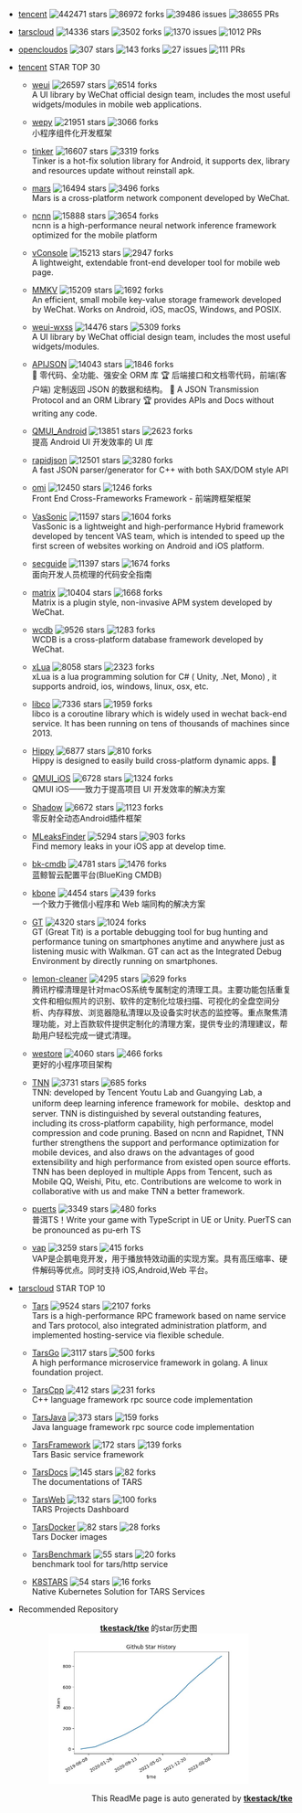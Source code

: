 
+ [tencent](https://github.com/tencent)
![442471 stars](https://img.shields.io/badge/Stars-442471-green)
![86972 forks](https://img.shields.io/badge/Forks-86972-green)
![39486 issues](https://img.shields.io/badge/Issues-39486-green)
![38655 PRs](https://img.shields.io/badge/PRs-38655-green)

+ [tarscloud](https://github.com/tarscloud)
![14336 stars](https://img.shields.io/badge/Stars-14336-green)
![3502 forks](https://img.shields.io/badge/Forks-3502-green)
![1370 issues](https://img.shields.io/badge/Issues-1370-green)
![1012 PRs](https://img.shields.io/badge/PRs-1012-green)

+ [opencloudos](https://github.com/opencloudos)
![307 stars](https://img.shields.io/badge/Stars-307-green)
![143 forks](https://img.shields.io/badge/Forks-143-green)
![27 issues](https://img.shields.io/badge/Issues-27-green)
![111 PRs](https://img.shields.io/badge/PRs-111-green)



+ [tencent](https://github.com/tencent) STAR TOP 30
    
    + [weui](https://github.com/tencent/weui) 
    ![26597 stars](https://img.shields.io/badge/Stars-26597-green)
    ![6514 forks](https://img.shields.io/badge/Forks-6514-green)  
    A UI library by WeChat official design team, includes the most useful widgets/modules in mobile web applications.
    
    + [wepy](https://github.com/tencent/wepy) 
    ![21951 stars](https://img.shields.io/badge/Stars-21951-green)
    ![3066 forks](https://img.shields.io/badge/Forks-3066-green)  
    小程序组件化开发框架
    
    + [tinker](https://github.com/tencent/tinker) 
    ![16607 stars](https://img.shields.io/badge/Stars-16607-green)
    ![3319 forks](https://img.shields.io/badge/Forks-3319-green)  
    Tinker is a hot-fix solution library for Android, it supports dex, library and resources update without reinstall apk.
    
    + [mars](https://github.com/tencent/mars) 
    ![16494 stars](https://img.shields.io/badge/Stars-16494-green)
    ![3496 forks](https://img.shields.io/badge/Forks-3496-green)  
    Mars is a cross-platform network component  developed by WeChat.
    
    + [ncnn](https://github.com/tencent/ncnn) 
    ![15888 stars](https://img.shields.io/badge/Stars-15888-green)
    ![3654 forks](https://img.shields.io/badge/Forks-3654-green)  
    ncnn is a high-performance neural network inference framework optimized for the mobile platform
    
    + [vConsole](https://github.com/tencent/vConsole) 
    ![15213 stars](https://img.shields.io/badge/Stars-15213-green)
    ![2947 forks](https://img.shields.io/badge/Forks-2947-green)  
    A lightweight, extendable front-end developer tool for mobile web page.
    
    + [MMKV](https://github.com/tencent/MMKV) 
    ![15209 stars](https://img.shields.io/badge/Stars-15209-green)
    ![1692 forks](https://img.shields.io/badge/Forks-1692-green)  
    An efficient, small mobile key-value storage framework developed by WeChat. Works on Android, iOS, macOS, Windows, and POSIX.
    
    + [weui-wxss](https://github.com/tencent/weui-wxss) 
    ![14476 stars](https://img.shields.io/badge/Stars-14476-green)
    ![5309 forks](https://img.shields.io/badge/Forks-5309-green)  
    A UI library by WeChat official design team, includes the most useful widgets/modules.
    
    + [APIJSON](https://github.com/tencent/APIJSON) 
    ![14043 stars](https://img.shields.io/badge/Stars-14043-green)
    ![1846 forks](https://img.shields.io/badge/Forks-1846-green)  
    🚀 零代码、全功能、强安全 ORM 库 🏆 后端接口和文档零代码，前端(客户端) 定制返回 JSON 的数据和结构。 🚀 A JSON Transmission Protocol and an ORM Library  🏆 provides APIs and Docs without writing any code.
    
    + [QMUI_Android](https://github.com/tencent/QMUI_Android) 
    ![13851 stars](https://img.shields.io/badge/Stars-13851-green)
    ![2623 forks](https://img.shields.io/badge/Forks-2623-green)  
    提高 Android UI 开发效率的 UI 库
    
    + [rapidjson](https://github.com/tencent/rapidjson) 
    ![12501 stars](https://img.shields.io/badge/Stars-12501-green)
    ![3280 forks](https://img.shields.io/badge/Forks-3280-green)  
    A fast JSON parser/generator for C++ with both SAX/DOM style API
    
    + [omi](https://github.com/tencent/omi) 
    ![12450 stars](https://img.shields.io/badge/Stars-12450-green)
    ![1246 forks](https://img.shields.io/badge/Forks-1246-green)  
     Front End Cross-Frameworks Framework - 前端跨框架框架
    
    + [VasSonic](https://github.com/tencent/VasSonic) 
    ![11597 stars](https://img.shields.io/badge/Stars-11597-green)
    ![1604 forks](https://img.shields.io/badge/Forks-1604-green)  
    VasSonic is a lightweight and high-performance Hybrid framework developed by tencent VAS team, which is intended to speed up the first screen of websites working on Android and iOS platform. 
    
    + [secguide](https://github.com/tencent/secguide) 
    ![11397 stars](https://img.shields.io/badge/Stars-11397-green)
    ![1674 forks](https://img.shields.io/badge/Forks-1674-green)  
    面向开发人员梳理的代码安全指南
    
    + [matrix](https://github.com/tencent/matrix) 
    ![10404 stars](https://img.shields.io/badge/Stars-10404-green)
    ![1668 forks](https://img.shields.io/badge/Forks-1668-green)  
    Matrix is a plugin style, non-invasive APM system developed by WeChat.
    
    + [wcdb](https://github.com/tencent/wcdb) 
    ![9526 stars](https://img.shields.io/badge/Stars-9526-green)
    ![1283 forks](https://img.shields.io/badge/Forks-1283-green)  
    WCDB is a cross-platform database framework developed by WeChat.
    
    + [xLua](https://github.com/tencent/xLua) 
    ![8058 stars](https://img.shields.io/badge/Stars-8058-green)
    ![2323 forks](https://img.shields.io/badge/Forks-2323-green)  
    xLua is a lua programming solution for  C# ( Unity, .Net, Mono) , it supports android, ios, windows, linux, osx, etc.
    
    + [libco](https://github.com/tencent/libco) 
    ![7336 stars](https://img.shields.io/badge/Stars-7336-green)
    ![1959 forks](https://img.shields.io/badge/Forks-1959-green)  
    libco is a coroutine library which is widely used in wechat  back-end service. It has been running on tens of thousands of machines since 2013.
    
    + [Hippy](https://github.com/tencent/Hippy) 
    ![6877 stars](https://img.shields.io/badge/Stars-6877-green)
    ![810 forks](https://img.shields.io/badge/Forks-810-green)  
    Hippy is designed to easily build cross-platform dynamic apps. 👏
    
    + [QMUI_iOS](https://github.com/tencent/QMUI_iOS) 
    ![6728 stars](https://img.shields.io/badge/Stars-6728-green)
    ![1324 forks](https://img.shields.io/badge/Forks-1324-green)  
    QMUI iOS——致力于提高项目 UI 开发效率的解决方案
    
    + [Shadow](https://github.com/tencent/Shadow) 
    ![6672 stars](https://img.shields.io/badge/Stars-6672-green)
    ![1123 forks](https://img.shields.io/badge/Forks-1123-green)  
    零反射全动态Android插件框架
    
    + [MLeaksFinder](https://github.com/tencent/MLeaksFinder) 
    ![5294 stars](https://img.shields.io/badge/Stars-5294-green)
    ![903 forks](https://img.shields.io/badge/Forks-903-green)  
    Find memory leaks in your iOS app at develop time.
    
    + [bk-cmdb](https://github.com/tencent/bk-cmdb) 
    ![4781 stars](https://img.shields.io/badge/Stars-4781-green)
    ![1476 forks](https://img.shields.io/badge/Forks-1476-green)  
    蓝鲸智云配置平台(BlueKing CMDB)
    
    + [kbone](https://github.com/tencent/kbone) 
    ![4454 stars](https://img.shields.io/badge/Stars-4454-green)
    ![439 forks](https://img.shields.io/badge/Forks-439-green)  
    一个致力于微信小程序和 Web 端同构的解决方案
    
    + [GT](https://github.com/tencent/GT) 
    ![4320 stars](https://img.shields.io/badge/Stars-4320-green)
    ![1024 forks](https://img.shields.io/badge/Forks-1024-green)  
    GT (Great Tit) is a portable debugging tool for bug hunting and performance tuning on smartphones anytime and anywhere just as listening music with Walkman. GT can act as the Integrated Debug Environment by directly running on smartphones.
    
    + [lemon-cleaner](https://github.com/tencent/lemon-cleaner) 
    ![4295 stars](https://img.shields.io/badge/Stars-4295-green)
    ![629 forks](https://img.shields.io/badge/Forks-629-green)  
    腾讯柠檬清理是针对macOS系统专属制定的清理工具。主要功能包括重复文件和相似照片的识别、软件的定制化垃圾扫描、可视化的全盘空间分析、内存释放、浏览器隐私清理以及设备实时状态的监控等。重点聚焦清理功能，对上百款软件提供定制化的清理方案，提供专业的清理建议，帮助用户轻松完成一键式清理。
    
    + [westore](https://github.com/tencent/westore) 
    ![4060 stars](https://img.shields.io/badge/Stars-4060-green)
    ![466 forks](https://img.shields.io/badge/Forks-466-green)  
    更好的小程序项目架构
    
    + [TNN](https://github.com/tencent/TNN) 
    ![3731 stars](https://img.shields.io/badge/Stars-3731-green)
    ![685 forks](https://img.shields.io/badge/Forks-685-green)  
    TNN: developed by Tencent Youtu Lab and Guangying Lab, a uniform deep learning inference framework for mobile、desktop and server. TNN is distinguished by several outstanding features, including its cross-platform capability, high performance, model compression and code pruning. Based on ncnn and Rapidnet, TNN further strengthens the support and performance optimization for mobile devices, and also draws on the advantages of good extensibility and high performance from existed open source efforts. TNN has been deployed in multiple Apps from Tencent, such as Mobile QQ, Weishi, Pitu, etc. Contributions are welcome to work in collaborative with us and make TNN a better framework. 
    
    + [puerts](https://github.com/tencent/puerts) 
    ![3349 stars](https://img.shields.io/badge/Stars-3349-green)
    ![480 forks](https://img.shields.io/badge/Forks-480-green)  
    普洱TS！Write your game with TypeScript in UE or Unity. PuerTS can be pronounced as pu-erh TS
    
    + [vap](https://github.com/tencent/vap) 
    ![3259 stars](https://img.shields.io/badge/Stars-3259-green)
    ![415 forks](https://img.shields.io/badge/Forks-415-green)  
    VAP是企鹅电竞开发，用于播放特效动画的实现方案。具有高压缩率、硬件解码等优点。同时支持 iOS,Android,Web 平台。
    

+ [tarscloud](https://github.com/tarscloud) STAR TOP 10
    
    + [Tars](https://github.com/tarscloud/Tars) 
    ![9524 stars](https://img.shields.io/badge/Stars-9524-green)
    ![2107 forks](https://img.shields.io/badge/Forks-2107-green)  
    Tars is a high-performance RPC framework based on name service and Tars protocol, also integrated administration platform, and implemented hosting-service via flexible schedule.
    
    + [TarsGo](https://github.com/tarscloud/TarsGo) 
    ![3117 stars](https://img.shields.io/badge/Stars-3117-green)
    ![500 forks](https://img.shields.io/badge/Forks-500-green)  
    A  high performance microservice  framework  in golang. A linux foundation project.
    
    + [TarsCpp](https://github.com/tarscloud/TarsCpp) 
    ![412 stars](https://img.shields.io/badge/Stars-412-green)
    ![231 forks](https://img.shields.io/badge/Forks-231-green)  
    C++ language framework rpc source code implementation
    
    + [TarsJava](https://github.com/tarscloud/TarsJava) 
    ![373 stars](https://img.shields.io/badge/Stars-373-green)
    ![159 forks](https://img.shields.io/badge/Forks-159-green)  
    Java language framework rpc source code implementation
    
    + [TarsFramework](https://github.com/tarscloud/TarsFramework) 
    ![172 stars](https://img.shields.io/badge/Stars-172-green)
    ![139 forks](https://img.shields.io/badge/Forks-139-green)  
    Tars Basic service framework
    
    + [TarsDocs](https://github.com/tarscloud/TarsDocs) 
    ![145 stars](https://img.shields.io/badge/Stars-145-green)
    ![82 forks](https://img.shields.io/badge/Forks-82-green)  
    The documentations of TARS
    
    + [TarsWeb](https://github.com/tarscloud/TarsWeb) 
    ![132 stars](https://img.shields.io/badge/Stars-132-green)
    ![100 forks](https://img.shields.io/badge/Forks-100-green)  
    TARS Projects Dashboard
    
    + [TarsDocker](https://github.com/tarscloud/TarsDocker) 
    ![82 stars](https://img.shields.io/badge/Stars-82-green)
    ![28 forks](https://img.shields.io/badge/Forks-28-green)  
    Tars Docker  images
    
    + [TarsBenchmark](https://github.com/tarscloud/TarsBenchmark) 
    ![55 stars](https://img.shields.io/badge/Stars-55-green)
    ![20 forks](https://img.shields.io/badge/Forks-20-green)  
    benchmark tool for tars/http service
    
    + [K8STARS](https://github.com/tarscloud/K8STARS) 
    ![54 stars](https://img.shields.io/badge/Stars-54-green)
    ![16 forks](https://img.shields.io/badge/Forks-16-green)  
    Native Kubernetes  Solution for TARS Services
    


+ Recommended Repository  
<p align="center">
      <strong>
        <a href="https://github.com/tkestack/tke" target="_blank">tkestack/tke</a>
      </strong>  的star历史图
  <br>
  <img src="https://raw.githubusercontent.com/ButterAndButterfly/GithubTools/master/data/stars_history.jpg" width="350px"></img>    
</p>

<p align="right">
      This ReadMe page is auto generated by 
      <strong>
        <a href="https://github.com/tkestack/tke" target="_blank">tkestack/tke</a><br>
      </strong>   
</p>